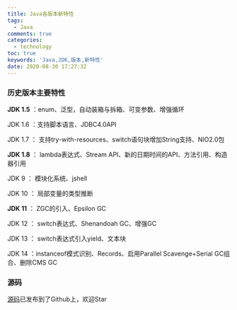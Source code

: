 ```yaml
---
title: Java各版本新特性
tags: 
  - Java
comments: true
categories: 
  - technology
toc: true
keywords: 'Java,JDK,版本,新特性'
date: 2020-08-30 17:27:32
---
```



### 历史版本主要特性

**JDK 1.5** ：enum、泛型，自动装箱与拆箱、可变参数、增强循环

JDK 1.6 ：支持脚本语言、JDBC4.0API

JDK 1.7 ： 支持try-with-resources、switch语句块增加String支持、NIO2.0包

**JDK 1.8** ： lambda表达式、Stream API、新的日期时间的API、方法引用、构造器引用

JDK 9 ： 模块化系统、jshell

JDK 10 ： 局部变量的类型推断

**JDK 11** ： ZGC的引入、Epsilon GC

JDK 12 ： switch表达式、Shenandoah GC、增强GC

JDK 13 ： switch表达式引入yield、文本块

JDK 14 ：instanceof模式识别、Records、启用Parallel Scavenge+Serial GC组合、删除CMS GC

### 源码
[源码](https://github.com/BestBurning/java-versions)已发布到了Github上，欢迎Star